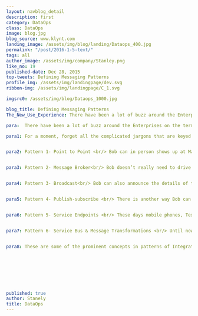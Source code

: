 ```yaml
---
layout: navblog_detail
description: first
category: DataOps
class: DataOps
image: blog.jpg
blog_source: www.klynt.com
landing_image: /assets/img/blog/landing/Dataops_400.jpg
permalink: "/post/2016-1-5-text/"
tags: all
author_image: /assets/img/company/Stanley.png
like_no: 19
published-date: Dec 28, 2015
top-tweets: Defining Messaging Patterns
profile_img: /assets/img/landingpage/dev.svg
ribbon-img: /assets/img/landingpage/C_1.svg

imgsrc0: /assets/img/blog/Dataops_1000.jpg

blog_title: Defining Messaging Patterns
The_New_Use_Experience: There have been a lot of buzz around the Enterprises on the term Integration. I don't get it but as the industry grows the complexity of the subject tends to increase rather than getting simplified. The term Integration is overused and defined in different complex ways by the industry experts that it makes it look as though it’s very complex.

para:  There have been a lot of buzz around the Enterprises on the term Integration. I don't get it but as the industry grows the complexity of the subject tends to increase rather than getting simplified. The term Integration is overused and defined in different complex ways by the industry experts that it makes it look as though it’s very complex. There are multiple products and evangelists who are still try to define it differently and solve the problems associated to it in multiple ways. Integration as a solution is a complicated topic, however Integration as a subject should be very easy to understand. I'm trying to present some of the key words used in parallel with Messaging patterns in a simplistic way.

para1: For a moment, forget all the complicated jargons that are keyed into the technology world, the simple definition of an integration has been always "how can i do a handshake with my friend". In this article let me try to defining these IT jargons with this scenario of the handshake. There are multiple ways in which two people can meet, when two people meet its usually for an exchange, it may be exchange of words, exchange of work or exchange of favors or it can be a simple meetup for a drink. Let me give you an example,  assume Bob and Marely are very close school friends... Bob wants to throw a New Year party and he wants to invite Marely for the party.


para2: Pattern 1- Point to Point <br/> Bob can in person shows up at Marely's door the next day with the invitation and invite Marely for the New Year party at his home. This is when Bob jumps on to his Car, hits the ignition on and takes a road that is pre-built and drives to Marely’s house and also assumption is that Bob knows the road. In the software industry terms this is called a point to point model of messaging where one of them is cognizance of a channel to reach directly to the other system and hence opens up a connection and drives up to the other system. 


para3: Pattern 2- Message Broker<br/> Bob doesn’t really need to drive to Marely's place, he can use the existing network of post office to get the invitation delivered. Bob wraps the invitation in an envelope, writes the address of Marely’s residence and puts it into the post box. The Post Master picks it up and is responsible for delivering it to Marely's address. Now Marely when he wakes up next morning, he will find the invitation in his post box. This pattern of messaging is usually done with the help of a message broker like a queue or database.


para4: Pattern 3- Broadcast<br/> Bob can also announce the details of the New Year Party in the local radio channel. The only problem is its too public and anyone and everyone tuned into the radio station at that hour can hear this message and might turn up on the New Year eve. And also this doesn’t guarantee that Marely got this invite or not. These are called broadcast messaging pattern.


para5: Pattern 4- Publish-subscribe <br/> There is another way Bob can do this is, he can advertise about the party on the weekly local magazine to which Marely subscribes. Now this invitation will reach all the people who have subscribed to this magazine. This would guarantee that in the next publish of the magazine it would be delivered to Marely since he is one of the subscriber for the magazine and Bob ensured that he has done his job of inviting Marely and it’s now up to Marely to show up on New year’s eve.


para6: Pattern 5- Service Endpoints <br/> These days mobile phones, Text Messaging, emails are very common. So if Bob and Marely have access to any of these devices and technologies then Bob can call him up, shoot an email or text him on his smart watch about the party on New Year’s Eve. These are efficient and powerful technologies and because they have as strong communication channels built underneath. For example email, mobile phones are built with complex network of cables and satellite systems to which bob & Marley need not be unaware of. These devices actually abstract the complexity underneath these devices and just expose simple endpoints for the users.  This concept of abstraction or service endpoints ensure easy way to communicating between each other without actually understanding the underlying complexity of the communication.  There is usually a contract or a specific endpoint agreed upon between the two people wanting to communicate. The agreement can be an agreed phone number or a language of text, there are usually web service urls and wsdl's contracts pre-defined and can be invoked from remote locations.


para7: Pattern 6- Service Bus & Message Transformations <br/> Until now we were assuming that Bob and Marely talk the same language and can understand each other, however they find out that Jun Wei their Chinese schoolmate is in town during the New Year eve and hence Bob wants to invite Wei also to the party... Now Wei only understands Chinese, so Bob needs to ensure that he gives the invite to a mediator that can not only just deliver the message to Mr. Wei but also can transform it to Chinese or Mandarin so that Mr. Wei gets the message in his preferred language. Hence Message transformations become an important part of the communication systems across an enterprise.  Most of the enterprise systems are heterogeneous in nature, they typically are collections comprised of hundreds if not thousands of applications or software utilities each performing a specific function in the whole body.  Some are third party, some are custom built, and some are mutli-tier architecture and some using different operating systems. Hence it is common to find an enterprise with myriad technologies in its belly and running their business. 


para8: These are some of the prominent concepts in patterns of Integration. Each messaging patterns enables us to solve the integration problems in different ways. Each has its own pro's and con's, in this post I will not get into the details of each. It is always good to have a consultation from one of the technology experts or an architect to define which messaging pattern or integration pattern is suitable in which scenario. 








published: true
author: Stanely
title: DataOps
---
```



